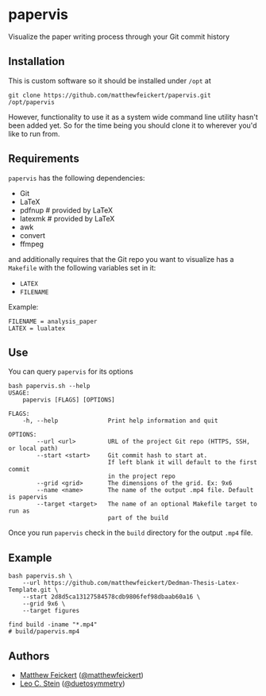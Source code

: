 # papervis

Visualize the paper writing process through your Git commit history

## Installation

This is custom software so it should be installed under `/opt` at

```
git clone https://github.com/matthewfeickert/papervis.git /opt/papervis
```

However, functionality to use it as a system wide command line utility hasn't been added yet. So for the time being you should clone it to wherever you'd like to run from.

## Requirements

`papervis` has the following dependencies:

- Git
- LaTeX
- pdfnup # provided by LaTeX
- latexmk # provided by LaTeX
- awk
- convert
- ffmpeg

and additionally requires that the Git repo you want to visualize has a `Makefile` with the following variables set in it:
- `LATEX`
- `FILENAME`

Example:
```
FILENAME = analysis_paper
LATEX = lualatex
```

## Use

You can query `papervis` for its options

```
bash papervis.sh --help
USAGE:
    papervis [FLAGS] [OPTIONS]

FLAGS:
    -h, --help              Print help information and quit

OPTIONS:
        --url <url>         URL of the project Git repo (HTTPS, SSH, or local path)
        --start <start>     Git commit hash to start at.
                            If left blank it will default to the first commit
                            in the project repo
        --grid <grid>       The dimensions of the grid. Ex: 9x6
        --name <name>       The name of the output .mp4 file. Default is papervis
        --target <target>   The name of an optional Makefile target to run as
                            part of the build

```

Once you run `papervis` check in the `build` directory for the output `.mp4` file.

## Example

```
bash papervis.sh \
    --url https://github.com/matthewfeickert/Dedman-Thesis-Latex-Template.git \
    --start 2d8d5ca13127584578cdb9806fef98dbaab60a16 \
    --grid 9x6 \
    --target figures
```

```
find build -iname "*.mp4"
# build/papervis.mp4
```

## Authors

- [Matthew Feickert](http://www.matthewfeickert.com/) ([@matthewfeickert](https://github.com/matthewfeickert))
- [Leo C. Stein](https://duetosymmetry.com/) ([@duetosymmetry](https://github.com/duetosymmetry))
